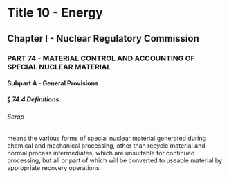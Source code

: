 
# Title 10 - Energy
## Chapter I - Nuclear Regulatory Commission
### PART 74 - MATERIAL CONTROL AND ACCOUNTING OF SPECIAL NUCLEAR MATERIAL
#### Subpart A - General Provisions
##### § 74.4 Definitions.
###### Scrap

means the various forms of special nuclear material generated during chemical and mechanical processing, other than recycle material and normal process intermediates, which are unsuitable for continued processing, but all or part of which will be converted to useable material by appropriate recovery operations.
